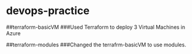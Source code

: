 # devops-practice
##terraform-basicVM
###Used Terraform to deploy 3 Virtual Machines in Azure

##terraform-modules
###Changed the terrafrm-basicVM to use modules. 
